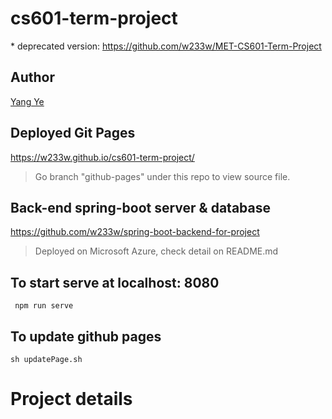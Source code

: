 # cs601-term-project
\* deprecated version: https://github.com/w233w/MET-CS601-Term-Project

## Author
[Yang Ye](https://github.com/w233w)

## Deployed Git Pages
https://w233w.github.io/cs601-term-project/

> Go branch "github-pages" under this repo to view source file.

## Back-end spring-boot server & database
https://github.com/w233w/spring-boot-backend-for-project
> Deployed on Microsoft Azure, check detail on README.md

## To start serve at localhost: 8080
```console
 npm run serve
```

## To update github pages
```console
sh updatePage.sh
```

# Project details
